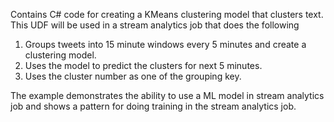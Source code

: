 Contains C# code for creating a KMeans clustering model that clusters text.
This UDF will be used in a stream analytics job that does the following

1. Groups tweets into 15 minute windows every 5 minutes and create a clustering model.
2. Uses the model to predict the clusters for next 5 minutes.
3. Uses the cluster number as one of the grouping key.

The example demonstrates the ability to use a ML model in stream analytics job and shows a pattern for doing training in the stream analytics job.